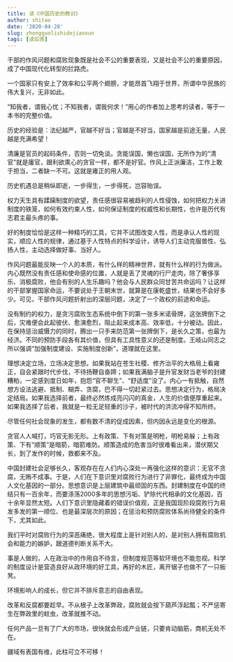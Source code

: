 ```yaml
---
title: 读《中国历史的教训》
author: shitao
date: '2020-04-28'
slug: zhongguolishidejiaoxun
tags: [读后感]
---
```


干部的作风问题和腐败现象既是社会不公的重要表现，又是社会不公的重要原因，成了中国现代化转型的拦路虎。

一个国家只有安上了效率和公平两个翅膀，才能昂首飞翔于世界，所谓中华民族的伟大复兴，无非如此。

“知我者，谓我心忧；不知我者，谓我何求！”用心的作者加上思考的读者，等于一本书的完整价值。

历史的经验是：法纪越严，官越不好当；官越是不好当，国家越是前途无量，人民越是充满希望！

清廉是官员的起码条件，否则一切免谈。贪能误国，懒也误国，无所作为的“清官”就是庸官，跟利欲熏心的贪官一样，都不是好官。作风上正派廉洁，工作上敢于担当，二者缺一不可。这就是雍正的用人观。

历史机遇总是稍纵即逝，一步得生，一步得死，岂容贻误。

权力天生具有蹂躏制度的欲望，责任感很容易被趋利的人性侵蚀，如何把权力关进制度的铁笼，如何有效约束人性，如何保证制度的权威性和长期性，也许是历代有志君主最头疼的事。

好的制度恰恰是这样一种精巧的工具，它并不试图改变人性，而是承认人性的现实，顺应人性的规律，通过基于人性特点的科学设计，诱导人们主动克服兽性、弘扬人性，主动选择做好事、当好人。

作风问题最能反映一个人的本质，有什么样的精神世界，就有什么样的行为做派。内心既然没有责任感和使命感的位置，人就是丢了灵魂的行尸走肉，除了奢侈享乐、消极腐败，他会有别的人生乐趣吗？他会与人民群众同甘苦共命运吗？让这样的干部掌握国家命运，不要说处于王朝末世，就算是在康乾盛世，结果也不会好多少。可见，干部作风问题折射出的深层问题，决定了一个政权的前途和命运。

没有制约的权力，是贪污腐败生态系统中倒下的第一张多米诺骨牌，这张牌倒下之后，灾难便会此起彼伏、愈演愈烈，阻止起来成本高、效率低，十分被动。因此，在保持惩治威慑力的同时，腾出一只手来防范第一张牌倒下，是长久之策，也最为经济。不同的预防手段各有其价值，但具有工具性意义的还是制度。王岐山同志之所以强调“加强制度建设、实施制度创新”，道理就在这里。

理想决定立场，立场决定思想。如果我站在苍生社稷、修齐治平的大格局上看雍正，自会紧跟时代步伐，不待扬鞭自奋蹄；如果我满脑子是升官发财当老爷的封建糟粕，一定感到度日如年，抱怨“官不聊生”、“舒适度”没了。内心一有抵触，自然想方设法逃避、抵制、糊弄、贪腐，巴不得一切赶紧过去。思想决定行为，格局决定结局。如果我选择前者，最终必然炼成亮闪闪的真金，人生的价值便厚重起来。如果我选择了后者，我就是一粒无足轻重的沙子，被时代的洪流冲得不知所终。

尽管任何社会现象的发生，都有数不清的促成因素，但内因永远是变化的根源。

贪官人人喊打，巧官无影无形。上有政策、下有对策是明枪，明枪易躲；上有政策、下有“顺策”是暗箭，暗箭难防。顺策造成的危害当时很难看出来，潜伏期又长，到了发作的时候，救都来不及。

中国封建社会足够长久，客观存在在人们内心深处一再强化这样的意识：无官不贪腐，无贿不成事。于是，人们在下意识里对腐败行为进行了非罪化，最终成为中国人文化基因的一部分。思想意识是上层建筑中最顽固的东西。封建制度在中国的终结只有一百余年，而要涤荡2000多年的思想污垢、铲除代代相承的文化基因，百十余年显然太短。人们下意识里隐藏着的错误价值观，正是我国现阶段腐败行为易发多发的第一顺位、也是最深层次的原因；在惩治和预防腐败体系尚待健全的条件下，尤其如此。

我们平时对腐败行为的深恶痛绝，很大程度上是针对别人的，是对别人拥有腐败机会和能力的嫉妒，跟道德判断关系不大。

事是人做的，人在政治中的作用自不待言，但制度规范等软环境也不能忽视。科学的制度设计是营造良好从政环境的好工具，再好的木匠，离开锯子也做不了一只板凳。

环境影响人的成长，但它并不排斥意志的自由表现。

改革和反腐都要趁早。不从根子上改革弊政，腐败就会按下葫芦浮起瓢；不严惩寄生在弊政里的蛀虫，改革就推不动。

任何产品一旦有了广大的市场，很快就会形成产业链，只要肯动脑筋，商机无处不在。

疆域有表国有维，此柱可立不可移！
